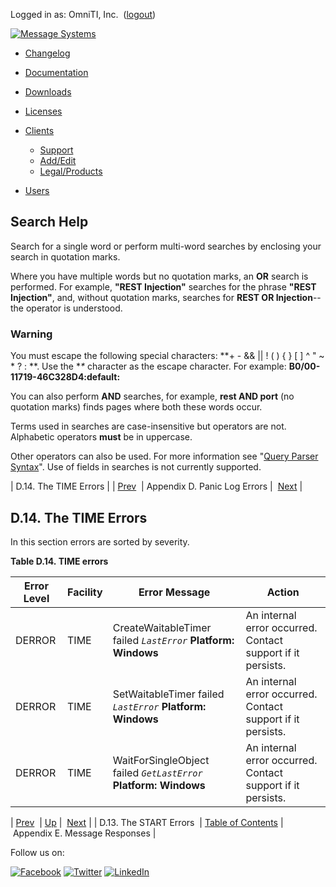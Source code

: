 Logged in as: OmniTI, Inc.  ([logout](https://support.messagesystems.com/logout.php))

[![Message Systems](https://support.messagesystems.com/images/ms-white205.png)](https://support.messagesystems.com/start.php) 

*   [Changelog](https://support.messagesystems.com/start.php?show=changelog)
*   [Documentation](https://support.messagesystems.com/docs/)
*   [Downloads](https://support.messagesystems.com/start.php)

*   [Licenses](https://support.messagesystems.com/license_summary.php)
*   <a href="">Clients</a>
    *   [Support](https://support.messagesystems.com/cs.php)
    *   [Add/Edit](https://support.messagesystems.com/edit_client.php)
    *   [Legal/Products](https://support.messagesystems.com/edit_products.php)
*   [Users](https://support.messagesystems.com/edit_customer.php)

## Search Help

Search for a single word or perform multi-word searches by enclosing your search in quotation marks.

Where you have multiple words but no quotation marks, an **OR** search is performed. For example, **"REST Injection"** searches for the phrase **"REST Injection"**, and, without quotation marks, searches for **REST OR Injection**--the operator is understood.

### Warning

You must escape the following special characters: **+ - && || ! ( ) { } [ ] ^ " ~ * ? : \**. Use the **\** character as the escape character. For example: **B0/00-11719-46C328D4\:default\:**

You can also perform **AND** searches, for example, **rest AND port** (no quotation marks) finds pages where both these words occur.

Terms used in searches are case-insensitive but operators are not. Alphabetic operators **must** be in uppercase.

Other operators can also be used. For more information see "[Query Parser Syntax](https://lucene.apache.org/core/old_versioned_docs/versions/3_0_0/queryparsersyntax.html)". Use of fields in searches is not currently supported.

| D.14. The TIME Errors |
| [Prev](START-panic-log-errors.php)  | Appendix D. Panic Log Errors |  [Next](responses.php) |

## D.14. The TIME Errors

In this section errors are sorted by severity.

<a name="TIME-table-panic-log-errors"></a>

**Table D.14. TIME errors**

| Error Level | Facility | Error Message | Action |
| --- | --- | --- | --- |
| DERROR | TIME | CreateWaitableTimer failed *`LastError`* **Platform: Windows**  | An internal error occurred. Contact support if it persists. |
| DERROR | TIME | SetWaitableTimer failed *`LastError`* **Platform: Windows**  | An internal error occurred. Contact support if it persists. |
| DERROR | TIME | WaitForSingleObject failed *`GetLastError`* **Platform: Windows**  | An internal error occurred. Contact support if it persists. |

| [Prev](START-panic-log-errors.php)  | [Up](error-messages.php) |  [Next](responses.php) |
| D.13. The START Errors  | [Table of Contents](index.php) |  Appendix E. Message Responses |

Follow us on:

[![Facebook](https://support.messagesystems.com/images/icon-facebook.png)](http://www.facebook.com/messagesystems) [![Twitter](https://support.messagesystems.com/images/icon-twitter.png)](http://twitter.com/#!/MessageSystems) [![LinkedIn](https://support.messagesystems.com/images/icon-linkedin.png)](http://www.linkedin.com/company/message-systems)
